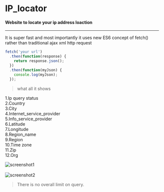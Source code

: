 # IP_locator
#### Website to locate your ip address loaction
***
It is super fast and most importantly it uses new ES6 concept of fetch() rather than traditional ajax xml http request 

```javascript
fetch('your url')
  .then(function(response) {
    return response.json();
  })
  .then(function(myJson) {
    console.log(myJson);
  }); 
  ```
>what all it shows

1.Ip query status <br>
2.Country <br>
3.City <br>
4.Internet_service_provider <br>
5.Info_service_provider <br>
6.Latitude <br>
7.Longitude <br>
8.Region_name <br>
9.Region <br>
10.Time zone <br>
11.Zip <br>
12.Org <br>

![screenshot1](https://github.com/alikthehacker/IP_locator/blob/master/images/screenshot1.jpg)<br>
<br>
![screenshot2](https://github.com/alikthehacker/IP_locator/blob/master/images/screenshot2.jpg)

>There is no overall limit on query.
